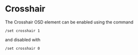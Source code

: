 # Crosshair

The Crosshair OSD element can be enabled using the command

`/set crosshair 1`

and disabled with

`/set crosshair 0`

